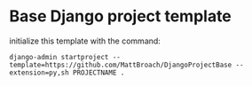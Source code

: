 # Base Django project template

initialize this template with the command:

```
django-admin startproject --template=https://github.com/MattBroach/DjangoProjectBase --extension=py,sh PROJECTNAME .
```